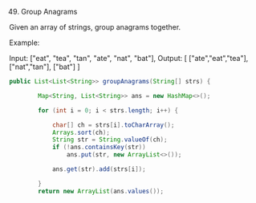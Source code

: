 49. Group Anagrams

Given an array of strings, group anagrams together.

Example:

Input: ["eat", "tea", "tan", "ate", "nat", "bat"],
Output:
[
  ["ate","eat","tea"],
  ["nat","tan"],
  ["bat"]
]

````java
public List<List<String>> groupAnagrams(String[] strs) {

		Map<String, List<String>> ans = new HashMap<>();

		for (int i = 0; i < strs.length; i++) {

			char[] ch = strs[i].toCharArray();
			Arrays.sort(ch);
			String str = String.valueOf(ch);
			if (!ans.containsKey(str))
				ans.put(str, new ArrayList<>());

			ans.get(str).add(strs[i]);

		}
		return new ArrayList(ans.values());
````